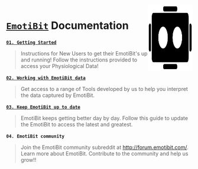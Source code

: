 <img src="./assets/EmotiBit-logo.svg" align="right" width="120" height="178">

# [`EmotiBit`](https://www.emotibit.com/) Documentation
[**`01. Getting Started`**](./Getting_Started.md) 
> Instructions for New Users to get their EmotiBit's up and running! Follow the instructions provided to access your Physiological Data!

[**`02. Working with EmotiBit data`**](./Working_with_emotibit_data.md) 
> Get access to a range of Tools developed by us to help you interpret the data captured by EmotiBit.

[**`03. Keep EmotiBit up to date`**](./Keep_emotibit_up_to_date.md)
> EmotiBit keeps getting better day by day. Follow this guide to update the EmotiBit to access the latest and greatest.

**`04. EmotiBit community`**
> Join the EmotiBit community subreddit at http://forum.emotibit.com/.
> Learn more about EmotiBit. Contribute to the community and help us grow!!

[EmotiBit_outOfBox]: ./assets/emotibit-outOfBox.png ""
